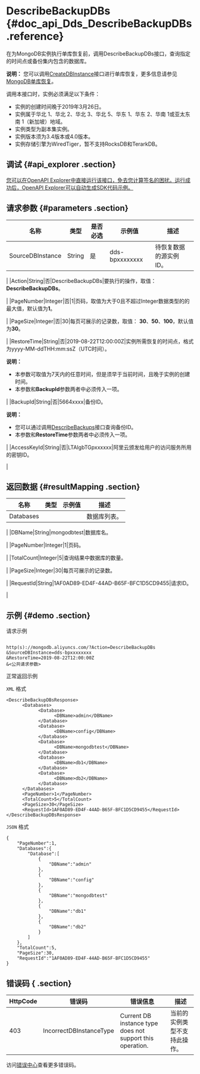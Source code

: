 # DescribeBackupDBs {#doc_api_Dds_DescribeBackupDBs .reference}

在为MongoDB实例执行单库恢复前，调用DescribeBackupDBs接口，查询指定的时间点或备份集内包含的数据库。

**说明：** 您可以调用[CreateDBInstance](~~61763~~)接口进行单库恢复，更多信息请参见[MongoDB单库恢复](~~112274~~)。

调用本接口时，实例必须满足以下条件：

-   实例的创建时间晚于2019年3月26日。
-   实例属于华北 1、华北 2、华北 3、华北 5、华东 1、华东 2、华南 1或亚太东南 1（新加坡）地域。
-   实例类型为副本集实例。
-   实例版本须为3.4版本或4.0版本。
-   实例存储引擎为WiredTiger，暂不支持RocksDB和TerarkDB。

## 调试 {#api_explorer .section}

[您可以在OpenAPI Explorer中直接运行该接口，免去您计算签名的困扰。运行成功后，OpenAPI Explorer可以自动生成SDK代码示例。](https://api.aliyun.com/#product=Dds&api=DescribeBackupDBs&type=RPC&version=2015-12-01)

## 请求参数 {#parameters .section}

|名称|类型|是否必选|示例值|描述|
|--|--|----|---|--|
|SourceDBInstance|String|是|dds-bpxxxxxxxx|待恢复数据的源实例ID。

 |
|Action|String|否|DescribeBackupDBs|要执行的操作，取值：**DescribeBackupDBs**。

 |
|PageNumber|Integer|否|1|页码，取值为大于0且不超过Integer数据类型的的最大值，默认值为**1**。

 |
|PageSize|Integer|否|30|每页可展示的记录数，取值： **30**、**50**、**100**，默认值为**30**。

 |
|RestoreTime|String|否|2019-08-22T12:00:00Z|实例所需恢复的时间点，格式为yyyy-MM-ddTHH:mm:ssZ（UTC时间）。

 **说明：** 

 -   本参数可取值为7天内的任意时间，但是须早于当前时间，且晚于实例的创建时间。
-   本参数和**BackupId**参数两者中必须传入一项。

 |
|BackupId|String|否|5664xxxx|备份ID。

 **说明：** 

-   您可以通过调用[DescribeBackups](~~62172~~)接口查询备份ID。
-   本参数和**RestoreTime**参数两者中必须传入一项。

 |
|AccessKeyId|String|否|LTAIgbTGpxxxxxx|阿里云颁发给用户的访问服务所用的密钥ID。

 |

## 返回数据 {#resultMapping .section}

|名称|类型|示例值|描述|
|--|--|---|--|
|Databases| | |数据库列表。

 |
|DBName|String|mongodbtest|数据库名。

 |
|PageNumber|Integer|1|页码。

 |
|TotalCount|Integer|5|查询结果中数据库的数量。

 |
|PageSize|Integer|30|每页可展示的记录数。

 |
|RequestId|String|1AF0AD89-ED4F-44AD-B65F-BFC1D5CD9455|请求ID。

 |

## 示例 {#demo .section}

请求示例

``` {#request_demo}

http(s)://mongodb.aliyuncs.com/?Action=DescribeBackupDBs
&SourceDBInstance=dds-bpxxxxxxxx
&RestoreTime=2019-08-22T12:00:00Z
&<公共请求参数>

```

正常返回示例

`XML` 格式

``` {#xml_return_success_demo}
<DescribeBackupDBsResponse>
	  <Databases>
		    <Database>
			      <DBName>admin</DBName>
		    </Database>
		    <Database>
			      <DBName>config</DBName>
		    </Database>
		    <Database>
			      <DBName>mongodbtest</DBName>
		    </Database>
		    <Database>
			      <DBName>db1</DBName>
		    </Database>
		    <Database>
			      <DBName>db2</DBName>
		    </Database>
	  </Databases>
	  <PageNumber>1</PageNumber>
	  <TotalCount>5</TotalCount>
	  <PageSize>30</PageSize>
	  <RequestId>1AF0AD89-ED4F-44AD-B65F-BFC1D5CD9455</RequestId>
</DescribeBackupDBsResponse>
```

`JSON` 格式

``` {#json_return_success_demo}
{
	"PageNumber":1,
	"Databases":{
		"Database":[
			{
				"DBName":"admin"
			},
			{
				"DBName":"config"
			},
			{
				"DBName":"mongodbtest"
			},
			{
				"DBName":"db1"
			},
			{
				"DBName":"db2"
			}
		]
	},
	"TotalCount":5,
	"PageSize":30,
	"RequestId":"1AF0AD89-ED4F-44AD-B65F-BFC1D5CD9455"
}
```

## 错误码 { .section}

|HttpCode|错误码|错误信息|描述|
|--------|---|----|--|
|403|IncorrectDBInstanceType|Current DB instance type does not support this operation.|当前的实例类型不支持此操作。|

访问[错误中心](https://error-center.alibabacloud.com/status/product/Dds)查看更多错误码。

